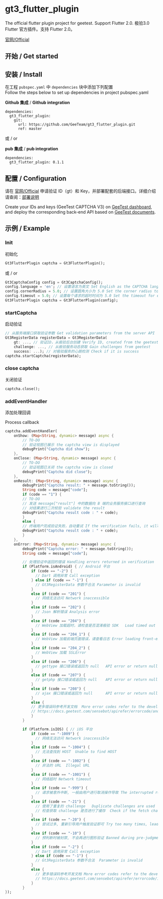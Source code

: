 # gt3_flutter_plugin

The official flutter plugin project for geetest. Support Flutter 2.0.
极验3.0 Flutter 官方插件。支持 Flutter 2.0。

[官网/Official](https://www.geetest.com)

## 开始 / Get started

## 安装 / Install

在工程 `pubspec.yaml` 中 `dependencies` 块中添加下列配置 <br>
Follow the steps below to set up dependencies in project pubspec.yaml

**Github 集成** / **Github integration**

```
dependencies:
  gt3_flutter_plugin:
    git:
      url: https://github.com/GeeTeam/gt3_flutter_plugin.git
      ref: master
```

或 / or

**pub 集成** / **pub integration**

```
dependencies:
  gt3_flutter_plugin: 0.1.1
```

## 配置 / Configuration

请在 [官网/Official](https://www.geetest.com) 申请验证 ID（gt）和 Key，并部署配套的后端接口。详细介绍请查阅：[部署说明](https://docs.geetest.com/sensebot/start/)

Create your IDs and keys (GeeTest CAPTCHA V3) on [GeeTest dashboard](https://auth.geetest.com/login), and deploy the corresponding back-end API based on [GeeTest documents](https://docs.geetest.com/captcha/overview/start/). 

## 示例 / Example

### Init

初始化 

```dart
Gt3FlutterPlugin captcha = Gt3FlutterPlugin();
```

或 / or

```dart
Gt3CaptchaConfig config = Gt3CaptchaConfig();
config.language = 'en'; // 设置语言为英文 Set English as the CAPTCHA language
config.cornerRadius = 5.0; // 设置圆角大小为 5.0 Set the corner radius to 5.0
config.timeout = 5.0; // 设置每个请求的超时时间为 5.0 Set the timeout for each request to 5.0 seconds
Gt3FlutterPlugin captcha = Gt3FlutterPlugin(config);
```

### startCaptcha

启动验证

```dart
// 从服务端接口获取验证参数 Get validation parameters from the server API
Gt3RegisterData registerData = Gt3RegisterData(
    gt: ..., // 验证ID，从极验后台创建 Verify ID, created from the geetest dashboard
    challenge: ..., // 从极验服务动态获取 Gain challenges from geetest
    success: ...); // 对极验服务的心跳检测 Check if it is success
captcha.startCaptcha(registerData);
```

### close captcha

关闭验证

```dart
captcha.close();
```

### addEventHandler

添加处理回调

Process callback


```dart
captcha.addEventHandler(
    onShow: (Map<String, dynamic> message) async {
        // TO-DO
        // 验证视图已展示 the captcha view is displayed
        debugPrint("Captcha did show");
    },
    onClose: (Map<String, dynamic> message) async {
        // TO-DO
        // 验证视图已关闭 the captcha view is closed
        debugPrint("Captcha did close");
    },
    onResult: (Map<String, dynamic> message) async {
        debugPrint("Captcha result: " + message.toString());
        String code = message["code"];
        if (code == "1") {
        // TO-DO
        // 发送 message["result"] 中的数据向 B 端的业务服务接口进行查询
        // 对结果进行二次校验 validate the result
        debugPrint("Captcha result code : " + code);
        }
        else {
        // 终端用户完成验证失败，自动重试 If the verification fails, it will be automatically retried. 
        debugPrint("Captcha result code : " + code);
        }
    },
    onError: (Map<String, dynamic> message) async {
        debugPrint("Captcha error: " + message.toString());
        String code = message["code"];

        // 处理验证中返回的错误 Handling errors returned in verification
        if (Platform.isAndroid) { // Android 平台
            if (code == "-2") {
              // Dart 调用异常 Call exception
            } else if (code == "-1") {
              // Gt3RegisterData 参数不合法 Parameter is invalid
            } 
            else if (code == "201") {
              // 网络无法访问 Network inaccessible
            }
            else if (code == "202") {
              // Json 解析错误 Analysis error
            }
            else if (code == "204") {
              // WebView 加载超时，请检查是否混淆极验 SDK   Load timed out
            }
            else if (code == "204_1") {
              // WebView 加载前端页面错误，请查看日志 Error loading front-end page, please check the log
            }
            else if (code == "204_2") {
              // WebView 加载 SSLError
            }
            else if (code == "206") {
              // gettype 接口错误或返回为 null   API error or return null
            }
            else if (code == "207") {
              // getphp 接口错误或返回为 null    API error or return null
            }
            else if (code == "208") {
              // ajax 接口错误或返回为 null      API error or return null
            }
            else {
            // 更多错误码参考开发文档  More error codes refer to the development document
            // https://docs.geetest.com/sensebot/apirefer/errorcode/android
            }
        }

        if (Platform.isIOS) { // iOS 平台
            if (code == "-1009") { 
              // 网络无法访问 Network inaccessible
            }
            else if (code == "-1004") {
              // 无法查找到 HOST  Unable to find HOST
            }
            else if (code == "-1002") {
              // 非法的 URL  Illegal URL
            }
            else if (code == "-1001") { 
              // 网络超时 Network timeout
            }
            else if (code == "-999") {
              // 请求被意外中断, 一般由用户进行取消操作导致 The interrupted request was usually caused by the user cancelling the operation
            }
            else if (code == "-21") {
              // 使用了重复的 challenge   Duplicate challenges are used
              // 检查获取 challenge 是否进行了缓存  Check if the fetch challenge is cached
            }
            else if (code == "-20") {
              // 尝试过多, 重新引导用户触发验证即可 Try too many times, lead the user to request verification again
            }
            else if (code == "-10") {
              // 预判断时被封禁, 不会再进行图形验证 Banned during pre-judgment, and no more image captcha verification
            }
            else if (code == "-2") { 
              // Dart 调用异常 Call exception
            } else if (code == "-1") {
              // Gt3RegisterData 参数不合法  Parameter is invalid
            }
            else {
              // 更多错误码参考开发文档 More error codes refer to the development document
              // https://docs.geetest.com/sensebot/apirefer/errorcode/ios
            }
        }
});
```


